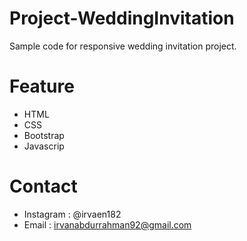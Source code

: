 # Project-WeddingInvitation
Sample code for responsive wedding invitation project.

# Feature
- HTML
- CSS
- Bootstrap
- Javascrip

# Contact
- Instagram : @irvaen182
- Email     : irvanabdurrahman92@gmail.com
